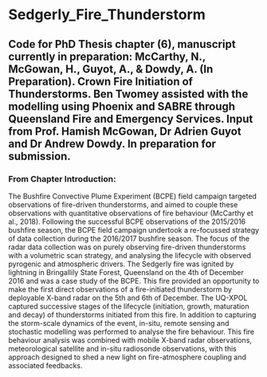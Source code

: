 # Sedgerly_Fire_Thunderstorm
## Code for PhD Thesis chapter (6), manuscript currently in preparation: McCarthy, N., McGowan, H., Guyot, A., &amp; Dowdy, A. (In Preparation). Crown Fire Initiation of Thunderstorms. Ben Twomey assisted with the modelling using Phoenix and SABRE through Queensland Fire and Emergency Services.  Input from Prof. Hamish McGowan, Dr Adrien Guyot and Dr Andrew Dowdy. In preparation for submission.

### From Chapter Introduction:
The Bushfire Convective Plume Experiment (BCPE) field campaign targeted observations of fire-driven thunderstorms, and aimed to couple these observations with quantitative observations of fire behaviour (McCarthy et al., 2018). Following the successful BCPE observations of the 2015/2016 bushfire season, the BCPE field campaign undertook a re-focussed strategy of data collection during the 2016/2017 bushfire season. The focus of the radar data collection was on purely observing fire-driven thunderstorms with a volumetric scan strategy, and analysing the lifecycle with observed pyrogenic and atmospheric drivers. 
The Sedgerly fire was ignited by lightning in Bringallily State Forest, Queensland on the 4th of December 2016 and was a case study of the BCPE. This fire provided an opportunity to make the first direct observations of a fire-initiated thunderstorm by deployable X-band radar on the 5th and 6th of December. The UQ-XPOL captured successive stages of the lifecycle (initiation, growth, maturation and decay) of thunderstorms initiated from this fire. In addition to capturing the storm-scale dynamics of the event, in-situ, remote sensing and stochastic modelling was performed to analyse the fire behaviour. This fire behaviour analysis was combined with mobile X-band radar observations, meteorological satellite and in-situ radiosonde observations, with this approach designed to shed a new light on fire-atmosphere coupling and associated feedbacks.
